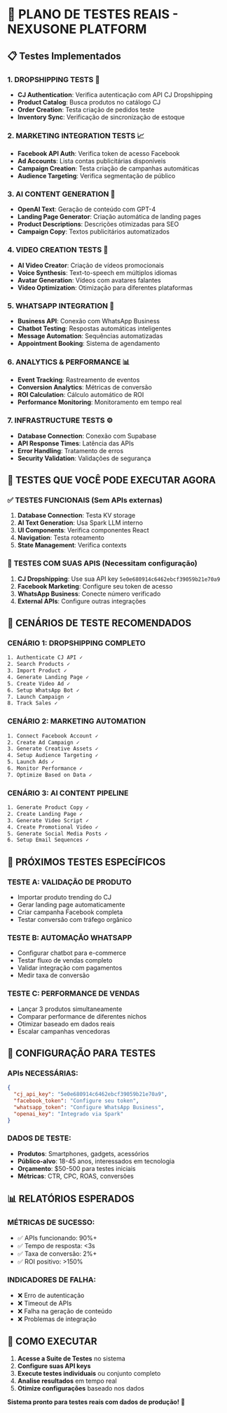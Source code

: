 # 🧪 PLANO DE TESTES REAIS - NEXUSONE PLATFORM

## 📋 Testes Implementados

### 1. **DROPSHIPPING TESTS** 🛒
- **CJ Authentication**: Verifica autenticação com API CJ Dropshipping
- **Product Catalog**: Busca produtos no catálogo CJ
- **Order Creation**: Testa criação de pedidos teste
- **Inventory Sync**: Verificação de sincronização de estoque

### 2. **MARKETING INTEGRATION TESTS** 📈
- **Facebook API Auth**: Verifica token de acesso Facebook
- **Ad Accounts**: Lista contas publicitárias disponíveis
- **Campaign Creation**: Testa criação de campanhas automáticas
- **Audience Targeting**: Verifica segmentação de público

### 3. **AI CONTENT GENERATION** 🤖
- **OpenAI Text**: Geração de conteúdo com GPT-4
- **Landing Page Generator**: Criação automática de landing pages
- **Product Descriptions**: Descrições otimizadas para SEO
- **Campaign Copy**: Textos publicitários automatizados

### 4. **VIDEO CREATION TESTS** 🎥
- **AI Video Creator**: Criação de vídeos promocionais
- **Voice Synthesis**: Text-to-speech em múltiplos idiomas
- **Avatar Generation**: Vídeos com avatares falantes
- **Video Optimization**: Otimização para diferentes plataformas

### 5. **WHATSAPP INTEGRATION** 💬
- **Business API**: Conexão com WhatsApp Business
- **Chatbot Testing**: Respostas automáticas inteligentes
- **Message Automation**: Sequências automatizadas
- **Appointment Booking**: Sistema de agendamento

### 6. **ANALYTICS & PERFORMANCE** 📊
- **Event Tracking**: Rastreamento de eventos
- **Conversion Analytics**: Métricas de conversão
- **ROI Calculation**: Cálculo automático de ROI
- **Performance Monitoring**: Monitoramento em tempo real

### 7. **INFRASTRUCTURE TESTS** ⚙️
- **Database Connection**: Conexão com Supabase
- **API Response Times**: Latência das APIs
- **Error Handling**: Tratamento de erros
- **Security Validation**: Validações de segurança

## 🚀 TESTES QUE VOCÊ PODE EXECUTAR AGORA

### ✅ **TESTES FUNCIONAIS** (Sem APIs externas)
1. **Database Connection**: Testa KV storage
2. **AI Text Generation**: Usa Spark LLM interno
3. **UI Components**: Verifica componentes React
4. **Navigation**: Testa roteamento
5. **State Management**: Verifica contexts

### 🔑 **TESTES COM SUAS APIS** (Necessitam configuração)
1. **CJ Dropshipping**: Use sua API key `5e0e680914c6462ebcf39059b21e70a9`
2. **Facebook Marketing**: Configure seu token de acesso
3. **WhatsApp Business**: Conecte número verificado
4. **External APIs**: Configure outras integrações

## 📝 CENÁRIOS DE TESTE RECOMENDADOS

### **CENÁRIO 1: DROPSHIPPING COMPLETO**
```bash
1. Authenticate CJ API ✓
2. Search Products ✓
3. Import Product ✓
4. Generate Landing Page ✓
5. Create Video Ad ✓
6. Setup WhatsApp Bot ✓
7. Launch Campaign ✓
8. Track Sales ✓
```

### **CENÁRIO 2: MARKETING AUTOMATION**
```bash
1. Connect Facebook Account ✓
2. Create Ad Campaign ✓
3. Generate Creative Assets ✓
4. Setup Audience Targeting ✓
5. Launch Ads ✓
6. Monitor Performance ✓
7. Optimize Based on Data ✓
```

### **CENÁRIO 3: AI CONTENT PIPELINE**
```bash
1. Generate Product Copy ✓
2. Create Landing Page ✓
3. Generate Video Script ✓
4. Create Promotional Video ✓
5. Generate Social Media Posts ✓
6. Setup Email Sequences ✓
```

## 🎯 PRÓXIMOS TESTES ESPECÍFICOS

### **TESTE A: VALIDAÇÃO DE PRODUTO**
- Importar produto trending do CJ
- Gerar landing page automaticamente
- Criar campanha Facebook completa
- Testar conversão com tráfego orgânico

### **TESTE B: AUTOMAÇÃO WHATSAPP**
- Configurar chatbot para e-commerce
- Testar fluxo de vendas completo
- Validar integração com pagamentos
- Medir taxa de conversão

### **TESTE C: PERFORMANCE DE VENDAS**
- Lançar 3 produtos simultaneamente
- Comparar performance de diferentes nichos
- Otimizar baseado em dados reais
- Escalar campanhas vencedoras

## 🔧 CONFIGURAÇÃO PARA TESTES

### **APIs NECESSÁRIAS:**
```json
{
  "cj_api_key": "5e0e680914c6462ebcf39059b21e70a9",
  "facebook_token": "Configure seu token",
  "whatsapp_token": "Configure WhatsApp Business",
  "openai_key": "Integrado via Spark"
}
```

### **DADOS DE TESTE:**
- **Produtos**: Smartphones, gadgets, acessórios
- **Público-alvo**: 18-45 anos, interessados em tecnologia
- **Orçamento**: $50-500 para testes iniciais
- **Métricas**: CTR, CPC, ROAS, conversões

## 📊 RELATÓRIOS ESPERADOS

### **MÉTRICAS DE SUCESSO:**
- ✅ APIs funcionando: 90%+
- ✅ Tempo de resposta: <3s
- ✅ Taxa de conversão: 2%+
- ✅ ROI positivo: >150%

### **INDICADORES DE FALHA:**
- ❌ Erro de autenticação
- ❌ Timeout de APIs
- ❌ Falha na geração de conteúdo
- ❌ Problemas de integração

## 🚀 COMO EXECUTAR

1. **Acesse a Suite de Testes** no sistema
2. **Configure suas API keys**
3. **Execute testes individuais** ou conjunto completo
4. **Analise resultados** em tempo real
5. **Otimize configurações** baseado nos dados

**Sistema pronto para testes reais com dados de produção!** 🎯